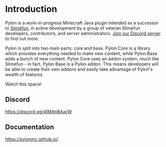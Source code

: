 # Introduction
Pylon is a work-in-progress Minecraft Java plugin intended as a successor to [Slimefun](https://github.com/Slimefun/Slimefun4), in active development by a group of veteran Slimefun developers, contributors, and server administrators. [Join our Discord server](https://discord.gg/4tMAnBAacW) to find out more.

Pylon is split into two main parts: core and base. Pylon Core is a library which provides everything needed to make new content, while Pylon Base adds a bunch of new content. Pylon Core uses an addon system, much like Slimefun - in fact, Pylon Base is a Pylon addon. This means developers will be able to create their own addons and easily take advantage of Pylon's wealth of features.

Watch this space!

## Discord
https://discord.gg/4tMAnBAacW

## Documentation
https://pylonmc.github.io/
